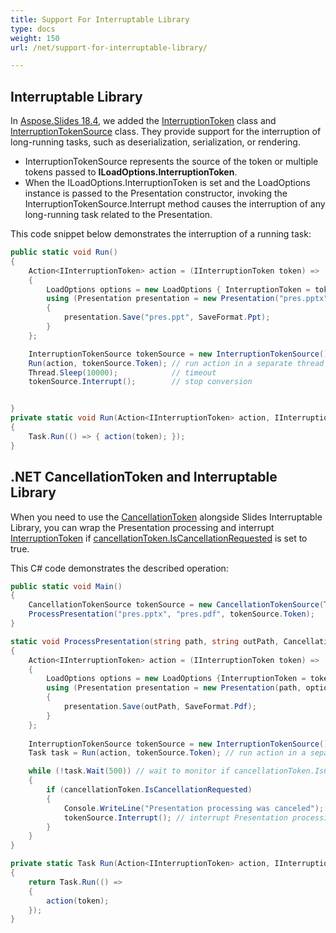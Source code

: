 ```yaml
---
title: Support For Interruptable Library
type: docs
weight: 150
url: /net/support-for-interruptable-library/

---
```


## **Interruptable Library**

In [Aspose.Slides 18.4](https://docs.aspose.com/slides/net/aspose-slides-for-net-18-4-release-notes/), we added the [InterruptionToken](https://reference.aspose.com/slides/net/aspose.slides/interruptiontoken) class and [InterruptionTokenSource](https://reference.aspose.com/slides/net/aspose.slides/interruptiontokensource) class. They provide support for the interruption of long-running tasks, such as deserialization, serialization, or rendering. 

- InterruptionTokenSource represents the source of the token or multiple tokens passed to **ILoadOptions.InterruptionToken**. 
- When the ILoadOptions.InterruptionToken is set and the LoadOptions instance is passed to the Presentation constructor, invoking the InterruptionTokenSource.Interrupt method causes the interruption of any long-running task related to the Presentation. 

This code snippet below demonstrates the interruption of a running task:

```c#
public static void Run()
{
    Action<IInterruptionToken> action = (IInterruptionToken token) =>
    {
        LoadOptions options = new LoadOptions { InterruptionToken = token };
        using (Presentation presentation = new Presentation("pres.pptx", options))
        {
            presentation.Save("pres.ppt", SaveFormat.Ppt);
        }
    };

    InterruptionTokenSource tokenSource = new InterruptionTokenSource();
    Run(action, tokenSource.Token); // run action in a separate thread
    Thread.Sleep(10000);            // timeout
    tokenSource.Interrupt();        // stop conversion


}
private static void Run(Action<IInterruptionToken> action, IInterruptionToken token)
{
    Task.Run(() => { action(token); });
}

```

## **.NET CancellationToken and Interruptable Library**

When you need to use the [CancellationToken](https://docs.microsoft.com/en-us/dotnet/api/system.threading.cancellationtoken) alongside Slides Interruptable Library, you can wrap the Presentation processing and interrupt [InterruptionToken](https://reference.aspose.com/slides/net/aspose.slides/interruptiontoken) if [cancellationToken.IsCancellationRequested](https://docs.microsoft.com/en-us/dotnet/api/system.threading.cancellationtoken.iscancellationrequested) is set to true. 

This C# code demonstrates the described operation:

``` csharp
public static void Main()
{
    CancellationTokenSource tokenSource = new CancellationTokenSource(TimeSpan.FromSeconds(20));
    ProcessPresentation("pres.pptx", "pres.pdf", tokenSource.Token);
}

static void ProcessPresentation(string path, string outPath, CancellationToken cancellationToken)
{
    Action<IInterruptionToken> action = (IInterruptionToken token) =>
    {
        LoadOptions options = new LoadOptions {InterruptionToken = token};
        using (Presentation presentation = new Presentation(path, options))
        {
            presentation.Save(outPath, SaveFormat.Pdf);
        }
    };
    
    InterruptionTokenSource tokenSource = new InterruptionTokenSource();
    Task task = Run(action, tokenSource.Token); // run action in a separate thread

    while (!task.Wait(500)) // wait to monitor if cancellationToken.IsCancellationRequested is set. 
    {
        if (cancellationToken.IsCancellationRequested)
        {
            Console.WriteLine("Presentation processing was canceled");
            tokenSource.Interrupt(); // interrupt Presentation processing
        }
    }
}

private static Task Run(Action<IInterruptionToken> action, IInterruptionToken token)
{
    return Task.Run(() =>
    {
        action(token);
    });
}
```
